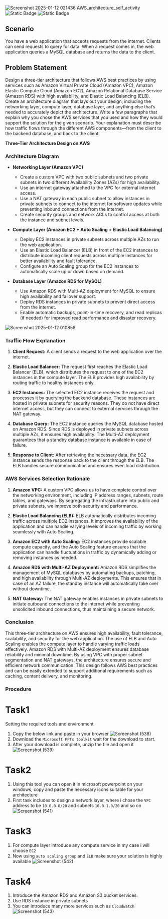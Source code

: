 ![Screenshot 2025-01-12 021436](https://github.com/user-attachments/assets/32f1e551-0706-4c8a-b4c2-e444ce65b371) AWS_architecture_self_activity
![Static Badge](https://img.shields.io/badge/Windows-orange)
![Static Badge](https://img.shields.io/badge/MicrosoftPowerpoint-purple)

## Scenario
You have a web application that accepts requests from the internet. Clients can send requests to query for data. When a request comes in, the web application queries a MySQL database and returns the data to the client.

## Problem Statement
Design a three-tier architecture that follows AWS best practices by using services such as Amazon Virtual Private Cloud (Amazon VPC), Amazon Elastic Compute Cloud (Amazon EC2), Amazon Relational Database Service (Amazon RDS) with high availability, and Elastic Load Balancing (ELB). Create an architecture diagram that lays out your design, including the networking layer, compute layer, database layer, and anything else that’s needed to accurately depict the architecture. Write a few paragraphs that explain why you chose the AWS services that you used and how they would support the solution for the given scenario. Your explanation must describe how traffic flows through the different AWS components—from the client to the backend database, and back to the client.

**Three-Tier Architecture Design on AWS**

### **Architecture Diagram**
- **Networking Layer (Amazon VPC)**
  - Create a custom VPC with two public subnets and two private subnets in two different Availability Zones (AZs) for high availability.
  - Use an internet gateway attached to the VPC for external internet access.
  - Use a NAT gateway in each public subnet to allow instances in private subnets to connect to the internet for software updates while preventing inbound connections from the internet.
  - Create security groups and network ACLs to control access at both the instance and subnet levels.

- **Compute Layer (Amazon EC2 + Auto Scaling + Elastic Load Balancing)**
  - Deploy EC2 instances in private subnets across multiple AZs to run the web application.
  - Use an Elastic Load Balancer (ELB) in front of the EC2 instances to distribute incoming client requests across multiple instances for better availability and fault tolerance.
  - Configure an Auto Scaling group for the EC2 instances to automatically scale up or down based on demand.

- **Database Layer (Amazon RDS for MySQL)**
  - Use Amazon RDS with Multi-AZ deployment for MySQL to ensure high availability and failover support.
  - Deploy RDS instances in private subnets to prevent direct access from the internet.
  - Enable automatic backups, point-in-time recovery, and read replicas (if needed) for improved read performance and disaster recovery.

![Screenshot 2025-01-12 010858](https://github.com/user-attachments/assets/e15bc4d4-a3e2-46f2-8d05-6692ac8005e4)

### **Traffic Flow Explanation**
1. **Client Request:**
   A client sends a request to the web application over the internet.

2. **Elastic Load Balancer:**
   The request first reaches the Elastic Load Balancer (ELB), which distributes the request to one of the EC2 instances in the compute layer. The ELB provides high availability by routing traffic to healthy instances only.

3. **EC2 Instances:**
   The selected EC2 instance receives the request and processes it by querying the backend database. These instances are hosted in private subnets for security reasons. They do not have direct internet access, but they can connect to external services through the NAT gateway.

4. **Database Query:**
   The EC2 instance queries the MySQL database hosted on Amazon RDS. Since RDS is deployed in private subnets across multiple AZs, it ensures high availability. The Multi-AZ deployment guarantees that a standby database instance is available in case of failure.

5. **Response to Client:**
   After retrieving the necessary data, the EC2 instance sends the response back to the client through the ELB. The ELB handles secure communication and ensures even load distribution.

### **AWS Services Selection Rationale**

1. **Amazon VPC:**
   A custom VPC allows us to have complete control over the networking environment, including IP address ranges, subnets, route tables, and gateways. By segregating the infrastructure into public and private subnets, we improve both security and performance.

2. **Elastic Load Balancing (ELB):**
   ELB automatically distributes incoming traffic across multiple EC2 instances. It improves the availability of the application and can handle varying levels of incoming traffic by working seamlessly with Auto Scaling.

3. **Amazon EC2 with Auto Scaling:**
   EC2 instances provide scalable compute capacity, and the Auto Scaling feature ensures that the application can handle fluctuations in traffic by dynamically adding or removing instances as needed.

4. **Amazon RDS with Multi-AZ Deployment:**
   Amazon RDS simplifies the management of MySQL databases by automating backups, patching, and high availability through Multi-AZ deployments. This ensures that in case of an AZ failure, the standby instance will automatically take over without downtime.

5. **NAT Gateway:**
   The NAT gateway enables instances in private subnets to initiate outbound connections to the internet while preventing unsolicited inbound connections, thus maintaining a secure network.

### **Conclusion**
This three-tier architecture on AWS ensures high availability, fault tolerance, scalability, and security for the web application. The use of ELB and Auto Scaling enables the compute layer to handle varying traffic loads effectively. Amazon RDS with Multi-AZ deployment ensures database reliability and minimal downtime. By using VPC with proper subnet segmentation and NAT gateways, the architecture ensures secure and efficient network communication. This design follows AWS best practices and can be easily extended to support additional requirements such as caching, content delivery, and monitoring.

### Procedure
# Task1 
Setting the required tools and environment
1. Copy the below link and paste in your browser
   ![Screenshot (538)](https://github.com/user-attachments/assets/ee98fcec-ccce-4e61-b139-63a9814135a9)
2. Download the `Microsoft PPTx toolkit` wait for the download to start.
3. After your download is complete, unzip the file and open it
   ![Screenshot (539)](https://github.com/user-attachments/assets/70c12866-fb29-4367-87b8-32a40b005a38)
# Task2 
1. Using this tool you can open it in microsoft powerpoint on your windows, copy and paste the necessary icons suitable for your architecture
2. First task includes to design a network layer, where i chose the `VPC` address to be `10.0.0.0/20` and subnets `10.0.1.0/20` and so on
   ![Screenshot (541)](https://github.com/user-attachments/assets/cdacefc0-16d9-44b7-b19a-5500fe96769e)

# Task3
1. For compute layer introduce any compute service in my case i will choose `EC2`
2. Now using `auto scaling group` and `ELB` make sure your solution is highly available
   ![Screenshot (542)](https://github.com/user-attachments/assets/48738cdd-636c-4e72-8fd8-5972312c0242)

# Task4
1. Introduce the Amazon RDS and Amazon S3 bucket services.
2. Use RDS instance in private subnets
3. You can introduce many more services such as `Cloudwatch`
   ![Screenshot (543)](https://github.com/user-attachments/assets/85443fd4-41ee-46ce-988d-814b1e11c78e)

